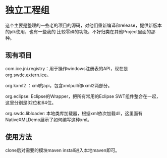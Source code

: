 # 独立工程组

这个主要是整理的一些老的项目的源码，对他们重新编译和release，提供新版本的jdk使用，也有一些我的
比较零碎的功能，不好归类在其他Project里面的那种。

## 现有项目

com.ice.jni.registry：用于操作windows注册表的API，现在是org.swdc.extern.ice。

org.kxml2 ：xml的api，包含xmlpull和kxml2两部分。

org.eclipse: Eclipse的Wrapper，把所有常用的Eclipse SWT组件整合在一起，这里分别是32位和64位。

org.swdc.libloader: 本地类库加载器，根据xml依次加载dll，这里面有NativeXMLDemo展示了如何编写这种xml。

## 使用方法

clone后对需要的模块maven install进入本地maven即可。